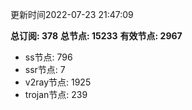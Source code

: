 更新时间2022-07-23 21:47:09

**总订阅: 378**
**总节点: 15233**
**有效节点: 2967**
- ss节点: 796
- ssr节点: 7
- v2ray节点: 1925
- trojan节点: 239
